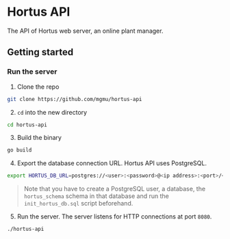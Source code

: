 # Hortus API
The API of Hortus web server, an online plant manager.

## Getting started
### Run the server
1. Clone the repo

```bash
git clone https://github.com/mgmu/hortus-api
```

2. `cd` into the new directory

```bash
cd hortus-api
```

3. Build the binary

```bash
go build
```

4. Export the database connection URL. Hortus API uses PostgreSQL.

```bash
export HORTUS_DB_URL=postgres://<user>:<password>@<ip address>:<port>/<database name>
```

> Note that you have to create a PostgreSQL user, a database, the
> `hortus_schema` schema in that database and run the `init_hortus_db.sql`
> script beforehand.

5. Run the server. The server listens for HTTP connections at port `8080`.

```bash
./hortus-api
```
